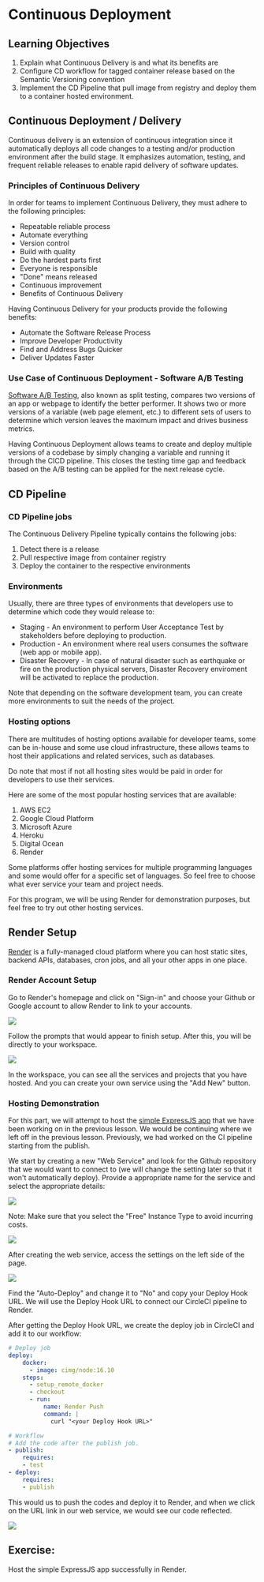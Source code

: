 # Continuous Deployment

## Learning Objectives
1. Explain what Continuous Delivery is and what its benefits are
2. Configure CD workflow for tagged container release based on the Semantic Versioning convention
3. Implement the CD Pipeline that pull image from registry and deploy them to a container hosted environment.

## Continuous Deployment / Delivery

Continuous delivery is an extension of continuous integration since it automatically deploys all code changes to a testing and/or production environment after the build stage. It emphasizes automation, testing, and frequent reliable releases to enable rapid delivery of software updates.

### Principles of Continuous Delivery

In order for teams to implement Continuous Delivery, they must adhere to the following principles:
- Repeatable reliable process
- Automate everything
- Version control
- Build with quality
- Do the hardest parts first
- Everyone is responsible
- "Done" means released
- Continuous improvement
- Benefits of Continuous Delivery

Having Continuous Delivery for your products provide the following benefits:

- Automate the Software Release Process
- Improve Developer Productivity
- Find and Address Bugs Quicker
- Deliver Updates Faster

### Use Case of Continuous Deployment - Software A/B Testing
[Software A/B Testing](https://vwo.com/ab-testing/#what-is-a-b-testing), also known as split testing, compares two versions of an app or webpage to identify the better performer. It shows two or more versions of a variable (web page element, etc.) to different sets of users to determine which version leaves the maximum impact and drives business metrics.

Having Continuous Deployment allows teams to create and deploy multiple versions of a codebase by simply changing a variable and running it through the CICD pipeline. This closes the testing time gap and feedback based on the A/B testing can be applied for the next release cycle.

## CD Pipeline

### CD Pipeline jobs

The Continuous Delivery Pipeline typically contains the following jobs:

1. Detect there is a release
2. Pull respective image from container registry
3. Deploy the container to the respective environments

### Environments

Usually, there are three types of environments that developers use to determine which code they would release to:

- Staging - An environment to perform User Acceptance Test by stakeholders before deploying to production.
- Production - An environment where real users consumes the software (web app or mobile app).
- Disaster Recovery - In case of natural disaster such as earthquake or fire on the production physical servers, Disaster Recovery enviroment will be activated to replace the production.

Note that depending on the software development team, you can create more environments to suit the needs of the project.

### Hosting options

There are multitudes of hosting options available for developer teams, some can be in-house and some use cloud infrastructure, these allows teams to host their applications and related services, such as databases. 

Do note that most if not all hosting sites would be paid in order for developers to use their services.

Here are some of the most popular hosting services that are available:
1. AWS EC2
2. Google Cloud Platform
3. Microsoft Azure
4. Heroku
5. Digital Ocean
6. Render

Some platforms offer hosting services for multiple programming languages and some would offer for a specific set of languages. So feel free to choose what ever service your team and project needs.

For this program, we will be using Render for demonstration purposes, but feel free to try out other hosting services.

## Render Setup

[Render](https://render.com/) is a fully-managed cloud platform where you can host static sites, backend APIs, databases, cron jobs, and all your other apps in one place.

### Render Account Setup

Go to Render's homepage and click on "Sign-in" and choose your Github or Google account to allow Render to link to your accounts. 

<img src="../assets/render_signup.JPG">

Follow the prompts that would appear to finish setup. After this, you will be directly to your workspace.

<img src="../assets/render_workspace.JPG">

In the workspace, you can see all the services and projects that you have hosted. And you can create your own service using the "Add New" button.

### Hosting Demonstration 

For this part, we will attempt to host the [simple ExpressJS app](https://github.com/SkillsUnion/se-sample-cicd) that we have been working on in the previous lesson. We would be continuing where we left off in the previous lesson. Previously, we had worked on the CI pipeline starting from the publish.

We start by creating a new "Web Service" and look for the Github repository that we would want to connect to (we will change the setting later so that it won't automatically deploy). Provide a appropriate name for the service and select the appropriate details:

<img src="../assets/render_webservice.JPG">

Note: Make sure that you select the "Free" Instance Type to avoid incurring costs.

<img src="../assets/render_free.JPG">

After creating the web service, access the settings on the left side of the page.

<img src="../assets/render_settings.JPG">

Find the "Auto-Deploy" and change it to "No" and copy your Deploy Hook URL. We will use the Deploy Hook URL to connect our CircleCI pipeline to Render.

After getting the Deploy Hook URL, we create the deploy job in CircleCI and add it to our workflow:

```yaml
# Deploy job
deploy:
    docker:
      - image: cimg/node:16.10
    steps:
      - setup_remote_docker
      - checkout
      - run: 
          name: Render Push
          command: |
            curl "<your Deploy Hook URL>"

# Workflow
# Add the code after the publish job.
- publish:
    requires:
    - test
- deploy:
    requires:
    - publish
```

This would us to push the codes and deploy it to Render, and when we click on the URL link in our web service, we would see our code reflected.

<img src="../assets/render_deploy.JPG">

## Exercise:

Host the simple ExpressJS app successfully in Render.
